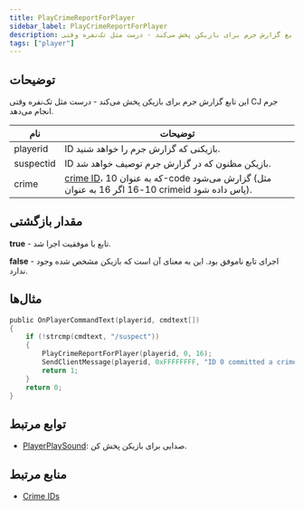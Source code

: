 ```yaml
---
title: PlayCrimeReportForPlayer
sidebar_label: PlayCrimeReportForPlayer
description: این تابع گزارش جرم برای بازیکن پخش می‌کند - درست مثل تک‌نفره وقتی CJ جرم انجام می‌دهد.
tags: ["player"]
---
```


## توضیحات

این تابع گزارش جرم برای بازیکن پخش می‌کند - درست مثل تک‌نفره وقتی CJ جرم انجام می‌دهد.

| نام       | توضیحات                                                                                                                        |
| --------- | ------------------------------------------------------------------------------------------------------------------------------ |
| playerid  | ID بازیکنی که گزارش جرم را خواهد شنید.                                                                                          |
| suspectid | ID بازیکن مظنون که در گزارش جرم توصیف خواهد شد.                                                                                  |
| crime     | [crime ID](../resources/crimelist)، که به عنوان 10-code گزارش می‌شود (مثل 10-16 اگر 16 به عنوان crimeid پاس داده شود). |

## مقدار بازگشتی

**true** - تابع با موفقیت اجرا شد.

**false** - اجرای تابع ناموفق بود. این به معنای آن است که بازیکن مشخص شده وجود ندارد.

## مثال‌ها

```c
public OnPlayerCommandText(playerid, cmdtext[])
{
    if (!strcmp(cmdtext, "/suspect"))
    {
        PlayCrimeReportForPlayer(playerid, 0, 16);
        SendClientMessage(playerid, 0xFFFFFFFF, "ID 0 committed a crime (10-16).");
        return 1;
    }
    return 0;
}
```

## توابع مرتبط

- [PlayerPlaySound](PlayerPlaySound): صدایی برای بازیکن پخش کن.

## منابع مرتبط

- [Crime IDs](../resources/crimelist)